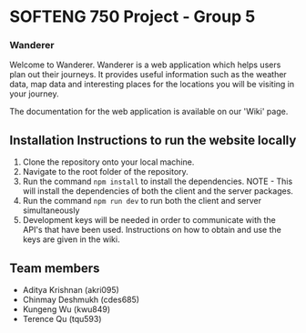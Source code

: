 # SOFTENG 750 Project - Group 5

### Wanderer

Welcome to Wanderer. Wanderer is a web application which helps users plan out their journeys. It provides useful information such as the weather data, map data and interesting places for the locations you will be visiting in your journey.  

The documentation for the web application is available on our 'Wiki' page.

## Installation Instructions to run the website locally

1) Clone the repository onto your local machine.
2) Navigate to the root folder of the repository.
3) Run the command `npm install` to install the dependencies. NOTE - This will install the dependencies of both the client and the server packages.
4) Run the command `npm run dev` to run both the client and server simultaneously
5) Development keys will be needed in order to communicate with the API's that have been used. Instructions on how to obtain and use the keys are given in the wiki.

## Team members

- Aditya Krishnan (akri095)
- Chinmay Deshmukh (cdes685)
- Kungeng Wu (kwu849)
- Terence Qu (tqu593)
